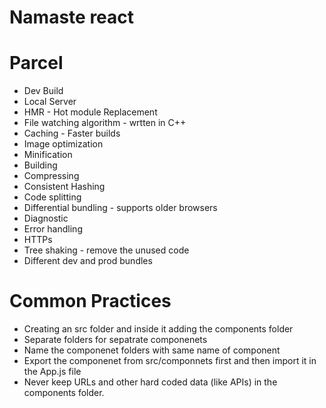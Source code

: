 # Namaste react

# Parcel
- Dev Build
- Local Server
- HMR - Hot module Replacement
- File watching algorithm - wrtten in C++
- Caching - Faster builds
- Image optimization
- Minification
- Building
- Compressing
- Consistent Hashing
- Code splitting
- Differential bundling - supports older browsers
- Diagnostic
- Error handling
- HTTPs
- Tree shaking - remove the unused code
- Different dev and prod bundles


# Common Practices
- Creating an src folder and inside it adding the components folder
- Separate folders for sepatrate componenets
- Name the componenet folders with same name of component
- Export the componenet from src/componnets first and then import it in the App.js file
- Never keep URLs and other hard coded data (like APIs) in the components folder.